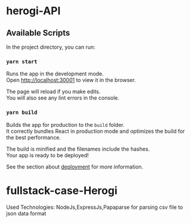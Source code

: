 # herogi-API

## Available Scripts

In the project directory, you can run:

### `yarn start`

Runs the app in the development mode.<br />
Open [http://localhost:30001](http://localhost:3001) to view it in the browser.

The page will reload if you make edits.<br />
You will also see any lint errors in the console.

### `yarn build`

Builds the app for production to the `build` folder.<br />
It correctly bundles React in production mode and optimizes the build for the best performance.

The build is minified and the filenames include the hashes.<br />
Your app is ready to be deployed!

See the section about [deployment](https://facebook.github.io/create-react-app/docs/deployment) for more information.

# fullstack-case-Herogi

Used Technologies: NodeJs,ExpressJs,Papaparse for parsing csv file to json data format
